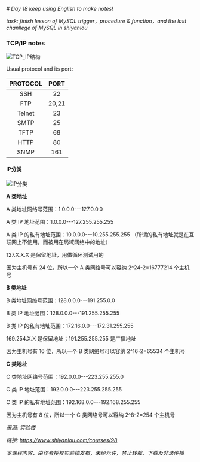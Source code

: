 *# Day 18 keep using English to make notes!*

*task: finish lesson of MySQL trigger，procedure & function，and the last chanllege of MySQL in shiyanlou*



### TCP/IP notes

![TCP_IP结构](D:\学习日记\photos\TCP_IP结构.png)

Usual protocol and its port:

| PROTOCOL | PORT  |
| :------: | :---: |
|   SSH    |  22   |
|   FTP    | 20,21 |
|  Telnet  |  23   |
|   SMTP   |  25   |
|   TFTP   |  69   |
|   HTTP   |  80   |
|   SNMP   |  161  |



#### IP分类

![IP分类](D:\学习日记\photos\IP分类.png)

**A 类地址**

A 类地址网络号范围：1.0.0.0---127.0.0.0

A 类 IP 地址范围：1.0.0.0---127.255.255.255

A 类 IP 的私有地址范围：10.0.0.0---10.255.255.255 （所谓的私有地址就是在互联网上不使用，而被用在局域网络中的地址）

127.X.X.X 是保留地址，用做循环测试用的

因为主机号有 24 位，所以一个 A 类网络号可以容纳 2^24-2=16777214 个主机号

**B 类地址**

B 类地址网络号范围：128.0.0.0---191.255.0.0

B 类 IP 地址范围：128.0.0.0---191.255.255.255

B 类 IP 的私有地址范围：172.16.0.0---172.31.255.255

169.254.X.X 是保留地址；191.255.255.255 是广播地址

因为主机号有 16 位，所以一个 B 类网络号可以容纳 2^16-2=65534 个主机号

**C 类地址**

C 类地址网络号范围：192.0.0.0---223.255.255.0

C 类 IP 地址范围：192.0.0.0---223.255.255.255

C 类 IP 的私有地址范围：192.168.0.0---192.168.255.255

因为主机号有 8 位，所以一个 C 类网络号可以容纳 2^8-2=254 个主机号

*来源: 实验楼*

*链接: https://www.shiyanlou.com/courses/98*

*本课程内容，由作者授权实验楼发布，未经允许，禁止转载、下载及非法传播*
